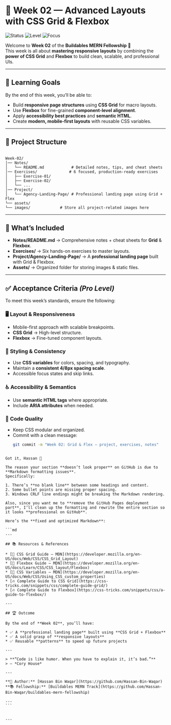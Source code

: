 
# 🌟 Week 02 — Advanced Layouts with CSS Grid & Flexbox

![Status](https://img.shields.io/badge/Status-In%20Progress-blue?style=for-the-badge)
![Level](https://img.shields.io/badge/Level-Intermediate-green?style=for-the-badge)
![Focus](https://img.shields.io/badge/Focus-Layouts%20&%20Responsiveness-orange?style=for-the-badge)

Welcome to **Week 02** of the **Buildables MERN Fellowship** 🚀  
This week is all about **mastering responsive layouts** by combining the **power of CSS Grid** and **Flexbox** to build clean, scalable, and professional UIs.

---

## 🎯 Learning Goals
By the end of this week, you’ll be able to:
- Build **responsive page structures** using **CSS Grid** for macro layouts.
- Use **Flexbox** for fine-grained **component-level alignment**.
- Apply **accessibility best practices** and **semantic HTML**.
- Create **modern, mobile-first layouts** with reusable CSS variables.

---

## 📂 Project Structure
```

Week-02/
│── Notes/
│   └── README.md            # Detailed notes, tips, and cheat sheets
│── Exercises/              # 6 focused, production-ready exercises
│   ├── Exercise-01/
│   ├── Exercise-02/
│   └── ...
│── Project/
│   └── Agency-Landing-Page/ # Professional landing page using Grid + Flex
└── assets/
└── images/             # Store all project-related images here

````

---

## 🔎 What’s Included
- **Notes/README.md** → Comprehensive notes + cheat sheets for **Grid** & **Flexbox**.
- **Exercises/** → Six hands-on exercises to master layouts.
- **Project/Agency-Landing-Page/** → A **professional landing page** built with Grid & Flexbox.
- **Assets/** → Organized folder for storing images & static files.

---

## ✅ Acceptance Criteria *(Pro Level)*
To meet this week’s standards, ensure the following:

### 🖥️ **Layout & Responsiveness**
- Mobile-first approach with scalable breakpoints.
- **CSS Grid** → High-level structure.
- **Flexbox** → Fine-tuned component layouts.

### 🎨 **Styling & Consistency**
- Use **CSS variables** for colors, spacing, and typography.
- Maintain a **consistent 4/8px spacing scale**.
- Accessible focus states and skip links.

### ♿ **Accessibility & Semantics**
- Use **semantic HTML tags** where appropriate.
- Include **ARIA attributes** when needed.

### 🧹 **Code Quality**
- Keep CSS modular and organized.
- Commit with a clean message:  
  ```bash
  git commit -m "Week 02: Grid & Flex — project, exercises, notes"
````

Got it, Hassan 🙂

The reason your section **doesn’t look proper** on GitHub is due to **Markdown formatting issues**.
Specifically:

1. There’s **no blank line** between some headings and content.
2. Some bullet points are missing proper spacing.
3. Windows CRLF line endings might be breaking the Markdown rendering.

Also, since you want me to **remove the GitHub Pages deployment part**, I’ll clean up the formatting and rewrite the entire section so it looks **professional on GitHub**.

Here’s the **fixed and optimized Markdown**:

```md
---

## 📚 Resources & References

* [📘 CSS Grid Guide — MDN](https://developer.mozilla.org/en-US/docs/Web/CSS/CSS_Grid_Layout)
* [📘 Flexbox Guide — MDN](https://developer.mozilla.org/en-US/docs/Learn/CSS/CSS_layout/Flexbox)
* [🎨 CSS Variables — MDN](https://developer.mozilla.org/en-US/docs/Web/CSS/Using_CSS_custom_properties)
* [🔥 Complete Guide to CSS Grid](https://css-tricks.com/snippets/css/complete-guide-grid/)
* [🔥 Complete Guide to Flexbox](https://css-tricks.com/snippets/css/a-guide-to-flexbox/)

---

## 🏆 Outcome

By the end of **Week 02**, you’ll have:

* ✅ A **professional landing page** built using **CSS Grid + Flexbox**  
* ✅ A solid grasp of **responsive layouts**  
* ✅ Reusable **patterns** to speed up future projects  

---

> **“Code is like humor. When you have to explain it, it’s bad.”**  
> — *Cory House*

---

**👤 Author:** [Hassan Bin Waqar](https://github.com/Hassan-Bin-Waqar)  
**📚 Fellowship:** [Buildables MERN Track](https://github.com/Hassan-Bin-Waqar/buildables-mern-fellowship)

---
```


---


